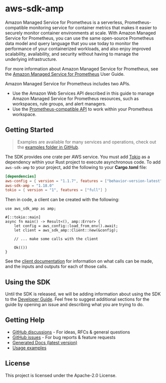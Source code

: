 # aws-sdk-amp

Amazon Managed Service for Prometheus is a serverless, Prometheus-compatible monitoring service for container metrics that makes it easier to securely monitor container environments at scale. With Amazon Managed Service for Prometheus, you can use the same open-source Prometheus data model and query language that you use today to monitor the performance of your containerized workloads, and also enjoy improved scalability, availability, and security without having to manage the underlying infrastructure.

For more information about Amazon Managed Service for Prometheus, see the [Amazon Managed Service for Prometheus](https://docs.aws.amazon.com/prometheus/latest/userguide/what-is-Amazon-Managed-Service-Prometheus.html) User Guide.

Amazon Managed Service for Prometheus includes two APIs.
  - Use the Amazon Web Services API described in this guide to manage Amazon Managed Service for Prometheus resources, such as workspaces, rule groups, and alert managers.
  - Use the [Prometheus-compatible API](https://docs.aws.amazon.com/prometheus/latest/userguide/AMP-APIReference.html#AMP-APIReference-Prometheus-Compatible-Apis) to work within your Prometheus workspace.

## Getting Started

> Examples are available for many services and operations, check out the
> [examples folder in GitHub](https://github.com/awslabs/aws-sdk-rust/tree/main/examples).

The SDK provides one crate per AWS service. You must add [Tokio](https://crates.io/crates/tokio)
as a dependency within your Rust project to execute asynchronous code. To add `aws-sdk-amp` to
your project, add the following to your **Cargo.toml** file:

```toml
[dependencies]
aws-config = { version = "1.1.7", features = ["behavior-version-latest"] }
aws-sdk-amp = "1.18.0"
tokio = { version = "1", features = ["full"] }
```

Then in code, a client can be created with the following:

```rust,no_run
use aws_sdk_amp as amp;

#[::tokio::main]
async fn main() -> Result<(), amp::Error> {
    let config = aws_config::load_from_env().await;
    let client = aws_sdk_amp::Client::new(&config);

    // ... make some calls with the client

    Ok(())
}
```

See the [client documentation](https://docs.rs/aws-sdk-amp/latest/aws_sdk_amp/client/struct.Client.html)
for information on what calls can be made, and the inputs and outputs for each of those calls.

## Using the SDK

Until the SDK is released, we will be adding information about using the SDK to the
[Developer Guide](https://docs.aws.amazon.com/sdk-for-rust/latest/dg/welcome.html). Feel free to suggest
additional sections for the guide by opening an issue and describing what you are trying to do.

## Getting Help

* [GitHub discussions](https://github.com/awslabs/aws-sdk-rust/discussions) - For ideas, RFCs & general questions
* [GitHub issues](https://github.com/awslabs/aws-sdk-rust/issues/new/choose) - For bug reports & feature requests
* [Generated Docs (latest version)](https://awslabs.github.io/aws-sdk-rust/)
* [Usage examples](https://github.com/awslabs/aws-sdk-rust/tree/main/examples)

## License

This project is licensed under the Apache-2.0 License.


